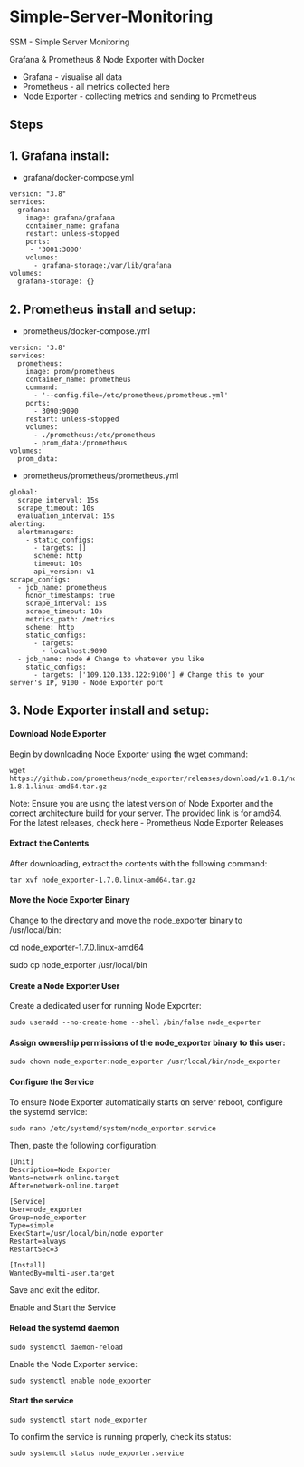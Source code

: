 # Simple-Server-Monitoring
SSM - Simple Server Monitoring

Grafana & Prometheus & Node Exporter with Docker

- Grafana - visualise all data
- Prometheus - all metrics collected here 
- Node Exporter - collecting metrics and sending to Prometheus


## Steps

## 1. Grafana install:
- grafana/docker-compose.yml
```
version: "3.8"
services:
  grafana:
    image: grafana/grafana
    container_name: grafana
    restart: unless-stopped
    ports:
     - '3001:3000'
    volumes:
      - grafana-storage:/var/lib/grafana
volumes:
  grafana-storage: {}
```

## 2. Prometheus install and setup:
- prometheus/docker-compose.yml
```
version: '3.8'
services:
  prometheus:
    image: prom/prometheus
    container_name: prometheus
    command:
      - '--config.file=/etc/prometheus/prometheus.yml'
    ports:
      - 3090:9090
    restart: unless-stopped
    volumes:
      - ./prometheus:/etc/prometheus
      - prom_data:/prometheus
volumes:
  prom_data:
```
- prometheus/prometheus/prometheus.yml
```
global:
  scrape_interval: 15s
  scrape_timeout: 10s
  evaluation_interval: 15s
alerting:
  alertmanagers:
    - static_configs:
      - targets: []
      scheme: http
      timeout: 10s
      api_version: v1
scrape_configs:
  - job_name: prometheus
    honor_timestamps: true
    scrape_interval: 15s
    scrape_timeout: 10s
    metrics_path: /metrics
    scheme: http
    static_configs:
      - targets:
        - localhost:9090
  - job_name: node # Change to whatever you like
    static_configs:
      - targets: ['109.120.133.122:9100'] # Change this to your server's IP, 9100 - Node Exporter port
```

## 3. Node Exporter install and setup:
 
#### Download Node Exporter
Begin by downloading Node Exporter using the wget command:
```
wget https://github.com/prometheus/node_exporter/releases/download/v1.8.1/node_exporter-1.8.1.linux-amd64.tar.gz
```
Note: Ensure you are using the latest version of Node Exporter and the correct architecture build for your server. The provided link is for amd64. For the latest releases, check here - Prometheus Node Exporter Releases

#### Extract the Contents
After downloading, extract the contents with the following command:

```
tar xvf node_exporter-1.7.0.linux-amd64.tar.gz
```
#### Move the Node Exporter Binary
Change to the directory and move the node_exporter binary to /usr/local/bin:


cd node_exporter-1.7.0.linux-amd64

sudo cp node_exporter /usr/local/bin

#### Create a Node Exporter User
Create a dedicated user for running Node Exporter:

```
sudo useradd --no-create-home --shell /bin/false node_exporter
```

#### Assign ownership permissions of the node_exporter binary to this user:
```
sudo chown node_exporter:node_exporter /usr/local/bin/node_exporter
```
#### Configure the Service
To ensure Node Exporter automatically starts on server reboot, configure the systemd service:
```
sudo nano /etc/systemd/system/node_exporter.service
```
Then, paste the following configuration:
```
[Unit]
Description=Node Exporter
Wants=network-online.target
After=network-online.target

[Service]
User=node_exporter
Group=node_exporter
Type=simple
ExecStart=/usr/local/bin/node_exporter
Restart=always
RestartSec=3

[Install]
WantedBy=multi-user.target
```
Save and exit the editor.

Enable and Start the Service
#### Reload the systemd daemon

```
sudo systemctl daemon-reload
```
Enable the Node Exporter service:

```
sudo systemctl enable node_exporter
```

#### Start the service

```
sudo systemctl start node_exporter
```
To confirm the service is running properly, check its status:
```
sudo systemctl status node_exporter.service
```